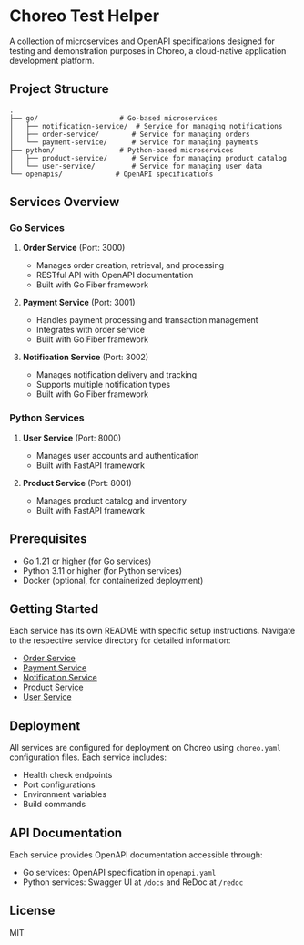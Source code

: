 # Choreo Test Helper

A collection of microservices and OpenAPI specifications designed for testing and demonstration purposes in Choreo, a cloud-native application development platform.

## Project Structure

```
.
├── go/                    # Go-based microservices
│   ├── notification-service/  # Service for managing notifications
│   ├── order-service/        # Service for managing orders
│   └── payment-service/      # Service for managing payments
├── python/                # Python-based microservices
│   ├── product-service/      # Service for managing product catalog
│   └── user-service/         # Service for managing user data
└── openapis/             # OpenAPI specifications
```

## Services Overview

### Go Services

1. **Order Service** (Port: 3000)
   - Manages order creation, retrieval, and processing
   - RESTful API with OpenAPI documentation
   - Built with Go Fiber framework

2. **Payment Service** (Port: 3001)
   - Handles payment processing and transaction management
   - Integrates with order service
   - Built with Go Fiber framework

3. **Notification Service** (Port: 3002)
   - Manages notification delivery and tracking
   - Supports multiple notification types
   - Built with Go Fiber framework

### Python Services

1. **User Service** (Port: 8000)
   - Manages user accounts and authentication
   - Built with FastAPI framework

2. **Product Service** (Port: 8001)
   - Manages product catalog and inventory
   - Built with FastAPI framework

## Prerequisites

- Go 1.21 or higher (for Go services)
- Python 3.11 or higher (for Python services)
- Docker (optional, for containerized deployment)

## Getting Started

Each service has its own README with specific setup instructions. Navigate to the respective service directory for detailed information:

- [Order Service](go/order-service/README.md)
- [Payment Service](go/payment-service/README.md)
- [Notification Service](go/notification-service/README.md)
- [Product Service](python/product-service/README.md)
- [User Service](python/user-service/README.md)

## Deployment

All services are configured for deployment on Choreo using `choreo.yaml` configuration files. Each service includes:

- Health check endpoints
- Port configurations
- Environment variables
- Build commands

## API Documentation

Each service provides OpenAPI documentation accessible through:
- Go services: OpenAPI specification in `openapi.yaml`
- Python services: Swagger UI at `/docs` and ReDoc at `/redoc`

## License

MIT
